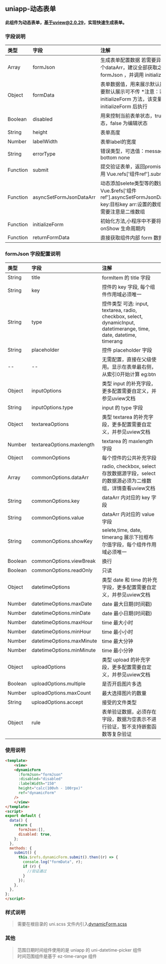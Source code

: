 ## uniapp-动态表单
#### 此组件为动态表单，基于uview@2.0.29，实现快速生成表单。

### 字段说明

|类型|字段|注解|
|:-|:-|:-|
|Array|formJson|生成表单配置数据 若需要异步动态配置多个dataArr，建议全部获取之后再赋值 formJson ，并调用 initializeForm 方法|
|Object|formData|表单数据值，用来展示默认数据，如果不需要默认展示可不传 *注意：若使用 initializeForm 方法，该变量赋值需要再 initializeForm 后执行|
|Boolean|disabled|用来控制当前表单状态，true 为展示状态，false 为编辑状态|
|String|height|表单高度|
|Number|labelWidth|表单label的宽度|
|String|errorType|错误类型，可选值：message border-bottom none|
|Function|submit|提交验证表单，返回promise，通过refs调用 Vue.refs['组件ref'].submit()|
|Function|asyncSetFormJsonDataArr|动态添加selete类型等的数据 Vue.$refs['组件ref'].asyncSetFormJsonDataArr(key,arr) key:目标key arr:设置的数组，select类型需要注意是二维数组|
|Function|initializeForm|初始化方法,小程序中不要将该方法放于 onShow 生命周期内|
|Function|returnFormData|直接获取组件内部 form 数据|

### formJson 字段配置说明

|类型|字段|注解|
|:-|:-|:-|
|String|title|formItem 的 title 字段|
|String|key|控件的 key 字段, 每个组件作用域必须唯一||
|String|type|控件类型 可选: input, textarea, radio, checkbox, select, dynamicInput, datetimerange, time, date, datetime, timerang|
|String|placeholder|控件 placeholder 字段|
|--|--|无需配置，直接在父级使用。显示在表单最右侧，从索引0开始计算 eg:<view slot="slot-0">btn</view>|
|Object|inputOptions|类型 input 的补充字段，更多配置需要自定义，并参见uview文档|
|String|inputOptions.type|input 的 type 字段|
|Object|textareaOptions|类型 textarea 的补充字段，更多配置需要自定义，并参见uview文档|
|Number|textareaOptions.maxlength|textarea 的 maxlength 字段|
|Object|commonOptions|每个控件的公共补充字段|
|Array|commonOptions.dataArr|radio, checkbox, select 存放数据源字段，select 的数据源必须为二维数组，详情查看uview文档|
|String|commonOptions.key|dataArr 内对应的 key 字段|
|String|commonOptions.value|dataArr 内对应的 value 字段|
|String|commonOptions.showKey|selete,time, date, timerang 展示下拉框布尔值字段，每个组件作用域必须唯一|
|Boolean|commonOptions.viewBreak|换行|
|Boolean|commonOptions.readOnly|只读|
|Object|datetimeOptions|类型 date 和 time 的补充字段，更多配置需要自定义，并参见uview文档|
|Number|datetimeOptions.maxDate|date 最大日期(时间戳)|
|Number|datetimeOptions.minDate|date 最小日期(时间戳)|
|Number|datetimeOptions.maxHour|time 最大小时|
|Number|datetimeOptions.minHour|time 最小小时|
|Number|datetimeOptions.maxMinute|time 最大分钟|
|Number|datetimeOptions.minMinute|time 最小分钟|
|Object|uploadOptions|类型 upload 的补充字段，更多配置需要自定义，并参见uview文档|
|Boolean|uploadOptions.multiple|是否开启图片多选|
|Number|uploadOptions.maxCount|最大选择图片的数量|
|String|uploadOptions.accept|接受的文件类型|
|Object|rule|表单验证数据，必须存在字段，数据为空表示不进行验证，暂不支持嵌套函数等复杂验证|

### 使用说明

```html
<template>
	<view>
    <dynamicForm
      :formJson="formJson"
      :disabled="disabled"
      :labelWidth="150"
      height="calc(100vh - 100rpx)"
      ref="dynamicForm"
    />
	</view>
</template>
<script>
export default {
  data() {
    return {
      formJson:[],
      disabled: true,
    };
  },
  methods: {
    submit() {
      this.$refs.dynamicForm.submit().then((r) => { 
        console.log("formData", r);
        if (r) {
          //验证通过
        }
      });
    },
  },
};
</script>
```

### 样式说明

> 需要在根目录的 uni.scss 文件内引入[dynamicForm.scss](https://github.com/EarhartZhao/uniapp-demo/blob/main/assets/styles/global/dynamicForm.scss)  

### 其他

> 范围日期时间组件使用的是 uniapp 的 uni-datetime-picker 组件  
> 时间范围组件是基于 ez-time-range 组件  